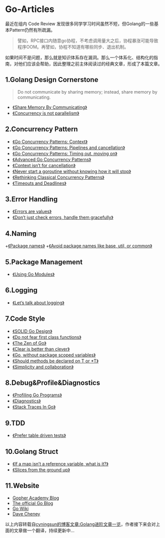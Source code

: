 # Go-Articles

最近在组内 Code Review 发现很多同学学习时间虽然不短，但Golang的一些基本Pattern仍然有所疏漏。

> 譬如，RPC接口内随意go协程，不考虑调用量大之后，协程暴涨可能导致程序OOM。再譬如，协程不知道有哪些同步、退出机制。

如果时间不是问题，那么就是知识体系存在漏洞。那么一个体系化、结构化的指南，对他们应该会帮助，因此整理之前主体阅读过的经典文章，形成了本篇文章。

## 1.Golang Design Cornerstone

> Do not communicate by sharing memory; instead, share memory by communicating.

+ [《Share Memory By Communicating》](https://blog.golang.org/codelab-share)
+ [《Concurrency is not parallelism》](https://blog.golang.org/waza-talk)

## 2.Concurrency Pattern
+ [《Go Concurrency Patterns: Context》](https://blog.golang.org/context)
+ [《Go Concurrency Patterns: Pipelines and cancellation》](https://blog.golang.org/waza-talk)
+ [《Go Concurrency Patterns: Timing out, moving on》](https://blog.golang.org/concurrency-timeouts)
+ [《Advanced Go Concurrency Patterns》](https://blog.golang.org/io2013-talk-concurrency)
+ [《Context isn’t for cancellation》](https://dave.cheney.net/2017/08/20/context-isnt-for-cancellation)
+ [《Never start a goroutine without knowing how it will stop》](https://dave.cheney.net/2016/12/22/never-start-a-goroutine-without-knowing-how-it-will-stop)
+ [《Rethinking Classical Concurrency Patterns》](https://drive.google.com/file/d/1nPdvhB0PutEJzdCq5ms6UI58dp50fcAN/view)
+ [《Timeouts and Deadlines》](https://github.com/golang/go/wiki/Timeouts)

## 3.Error Handling
+ [《Errors are values》](https://blog.golang.org/errors-are-values)
+ [《Don’t just check errors, handle them gracefully》](https://dave.cheney.net/2016/04/27/dont-just-check-errors-handle-them-gracefully)

## 4.Naming
+[《Package names》](https://blog.golang.org/package-names)
+[《Avoid package names like base, util, or common》](https://dave.cheney.net/2019/01/08/avoid-package-names-like-base-util-or-common)

## 5.Package Management
+ [《Using Go Modules》](https://blog.golang.org/using-go-modules)

## 6.Logging
+ [《Let’s talk about logging》](https://dave.cheney.net/2015/11/05/lets-talk-about-logging)

## 7.Code Style
+ [《SOLID Go Design》](https://dave.cheney.net/2016/08/20/solid-go-design)
+ [《Do not fear first class functions》](https://dave.cheney.net/2016/11/13/do-not-fear-first-class-functions)
+ [《The Zen of Go》](https://dave.cheney.net/2020/02/23/the-zen-of-go)
+ [《Clear is better than clever》](https://dave.cheney.net/2019/07/09/clear-is-better-than-clever)
+ [《Go, without package scoped variables》](https://dave.cheney.net/2017/06/11/go-without-package-scoped-variables)
+ [《Should methods be declared on T or *T》](https://dave.cheney.net/2016/03/19/should-methods-be-declared-on-t-or-t)
+ [《Simplicity and collaboration》](https://dave.cheney.net/2015/03/08/simplicity-and-collaboration)

## 8.Debug&Profile&Diagnostics
+ [《Profiling Go Programs》](https://blog.golang.org/pprof)
+ [《Diagnostics》](https://golang.org/doc/diagnostics.html)
+ [《Stack Traces In Go》](https://www.ardanlabs.com/blog/2015/01/stack-traces-in-go.html)

## 9.TDD
+ [《Prefer table driven tests》](https://dave.cheney.net/2019/05/07/prefer-table-driven-tests)

## 10.Golang Struct
+ [《If a map isn’t a reference variable, what is it?》](https://dave.cheney.net/2017/04/30/if-a-map-isnt-a-reference-variable-what-is-it)
+ [《Slices from the ground up》](https://dave.cheney.net/2018/07/12/slices-from-the-ground-up)

## 11.Website
+ [Gopher Academy Blog](https://blog.gopheracademy.com/)
+ [The official Go Blog](https://blog.golang.org/)
+ [Go Wiki](https://github.com/golang/go/wiki)
+ [Dave Cheney](https://dave.cheney.net/)


以上内容转载自[cyningsun的博客文章:Golang进阶文章一览](https://www.cyningsun.com/10-15-2020/advanced-golang-article.html)，作者接下来会对上面的文章做一个翻译，持续更新中...



